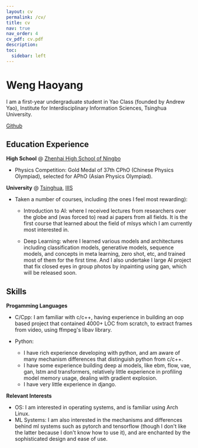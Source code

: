 ```yaml
---
layout: cv
permalink: /cv/
title: cv
nav: true
nav_order: 4
cv_pdf: cv.pdf
description: 
toc:
  sidebar: left
---
```


# Weng Haoyang

I am a first-year undergraduate student in Yao Class (founded by Andrew Yao), Institute for Interdisciplinary Information Sciences, Tsinghua University.

[Github](https://github.com/EGalahad)

## Education Experience

**High School** @ [Zhenhai High School of Ningbo](https://zhzx.net.cn)

- Physics Competition: Gold Medal of 37th CPhO (Chinese Physics Olympiad), selected for APhO (Asian Physics Olympiad).

**University** @ [Tsinghua](https://www.tsinghua.edu.cn), [IIIS](https://iiis.tsinghua.edu.cn)

- Taken a number of courses, including (the ones I feel most rewarding):

  - Introduction to AI: where I received lectures from researchers over the globe and (was forced to) read ai papers from all fields. It is the first course that learned about the field of mlsys which I am currently most interested in.

  - Deep Learning: where I learned various models and architectures including classification models, generative models, sequence models, and concepts in meta learning, zero shot, etc, and trained most of them for the first time. And I also undertake I large AI project that fix closed eyes in group photos by inpainting using gan, which will be released soon.

## Skills

**Progamming Languages**

- C/Cpp: I am familiar with c/c++, having experience in building an oop based project that contained 4000+ LOC from scratch, to extract frames from video, using ffmpeg's libav library.

- Python: 
  - I have rich experience developing with python, and am aware of many mechanism differences that distinguish python from c/c++.
  - I have some experience building deep ai models, like ebm, flow, vae, gan, lstm and transformers, relatively little experience in profiling model memory usage, dealing with gradient explosion.
  - I have very little experience in django.

**Relevant Interests**

- OS: I am interested in operating systems, and is familiar using Arch Linux.
- ML Systems: I am also interested in the mechanisms and differences behind ml systems such as pytorch and tensorflow (though I don't like the latter because I don't know how to use it), and are enchanted by the sophisticated design and ease of use.